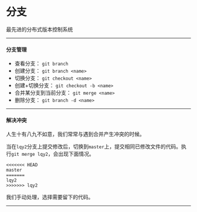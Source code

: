 # 分支

最先进的分布式版本控制系统

<hr/>

#### 分支管理

* 查看分支： `git branch`
* 创建分支： `git branch <name>`
* 切换分支： `git checkout <name>`
* 创建+切换分支： `git checkout -b <name>`
* 合并某分支到当前分支： `git merge <name>`
* 删除分支： `git branch -d <name>`

<hr/>

#### 解决冲突

人生十有八九不如意，我们常常与遇到合并产生冲突的时候。

当在`lqy2`分支上提交修改后，切换到`master`上，提交相同已修改文件的代码。执行`git merge lqy2`，会出现下面情况。

```
<<<<<<< HEAD
master
=======
lqy2
>>>>>>> lqy2
```

我们手动处理，选择需要留下的代码。

<hr/>





